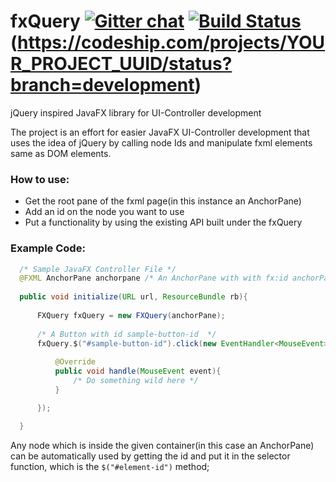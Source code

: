 fxQuery [![Gitter chat](https://badges.gitter.im/Lintad.png)](https://gitter.im/Lintad) [![Build Status](https://travis-ci.org/Lintad/fxQuery.svg?branch=development)](https://travis-ci.org/Lintad/fxQuery)(https://codeship.com/projects/YOUR_PROJECT_UUID/status?branch=development)
=======


jQuery inspired JavaFX library for UI-Controller development


The project is an effort for easier JavaFX UI-Controller development 
that uses the idea of jQuery by calling node Ids and manipulate fxml 
elements same as DOM elements.

### How to use:
- Get the root pane of the fxml page(in this instance an AnchorPane)
- Add an id on the node you want to use
- Put a functionality by using the existing API built under the fxQuery


### Example Code:

```java
  /* Sample JavaFX Controller File */
  @FXML AnchorPane anchorpane /* An AnchorPane with with fx:id anchorPane */
  
  public void initialize(URL url, ResourceBundle rb){
    
      FXQuery fxQuery = new FXQuery(anchorPane);
      
      /* A Button with id sample-button-id  */
      fxQuery.$("#sample-button-id").click(new EventHandler<MouseEvent>(){
      
          @Override
          public void handle(MouseEvent event){
              /* Do something wild here */
          }

      });  

  }
```

Any node which is inside the given container(in this case an AnchorPane) 
can be automatically used by getting the id and put it in the selector 
function, which is the ```$("#element-id")``` method;

